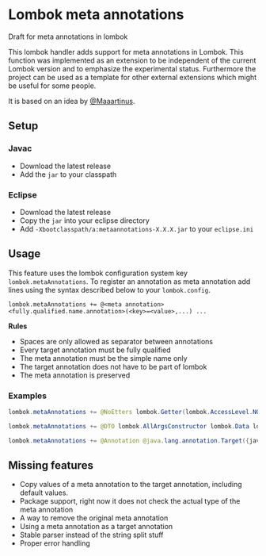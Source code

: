 # Lombok meta annotations
Draft for meta annotations in lombok

This lombok handler adds support for meta annotations in Lombok. This function was implemented as an extension to be independent of the current Lombok version and to emphasize the experimental status. Furthermore the project can be used as a template for other external extensions which might be useful for some people.

It is based on an idea by [@Maaartinus](https://github.com/rzwitserloot/lombok/issues/557#issuecomment-317985839).

## Setup

### Javac
- Download the latest release
- Add the `jar` to your classpath 

### Eclipse
- Download the latest release
- Copy the `jar` into your eclipse directory
- Add `-Xbootclasspath/a:metaannotations-X.X.X.jar` to your `eclipse.ini`

## Usage

This feature uses the lombok configuration system key `lombok.metaAnnotations`. To register an annotation as meta annotation add lines using the syntax described below to your `lombok.config`.

```
lombok.metaAnnotations += @<meta annotation> <fully.qualified.name.annotation>(<key>=<value>,...) ...
```

**Rules**
- Spaces are only allowed as separator between annotations
- Every target annotation must be fully qualified
- The meta annotation must be the simple name only
- The target annotation does not have to be part of lombok
- The meta annotation is preserved

### Examples

```java
lombok.metaAnnotations += @NoEtters lombok.Getter(lombok.AccessLevel.NONE) lombok.Setter(lombok.AccessLevel.NONE)
```

```java
lombok.metaAnnotations += @DTO lombok.AllArgsConstructor lombok.Data lombok.Builder
```

```java
lombok.metaAnnotations += @Annotation @java.lang.annotation.Target({java.lang.annotation.ElementType.FIELD,java.lang.annotation.ElementType.TYPE}) @java.lang.annotation.Retention(java.lang.annotation.RetentionPolicy.SOURCE)
```



## Missing features
- Copy values of a meta annotation to the target annotation, including default values. 
- Package support, right now it does not check the actual type of the meta annotation
- A way to remove the original meta annotation
- Using a meta annotation as a target annotation
- Stable parser instead of the string split stuff
- Proper error handling
